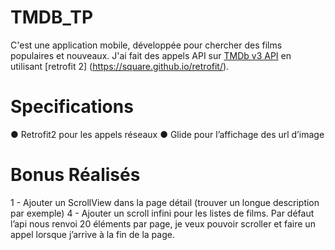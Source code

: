 # TMDB_TP
C'est une application mobile, développée pour chercher des films populaires et nouveaux.
J'ai fait des appels API sur [TMDb v3 API](https://developers.themoviedb.org/3) en utilisant [retrofit 2] (https://square.github.io/retrofit/).

# Specifications 
● Retrofit2 pour les appels réseaux
● Glide pour l’affichage des url d’image

# Bonus Réalisés 
1 - Ajouter un ScrollView dans la page détail (trouver un longue description par exemple)
4 - Ajouter un scroll infini pour les listes de films. Par défaut l’api nous renvoi 20 éléments
par page, je veux pouvoir scroller et faire un appel lorsque j’arrive à la fin de la page.
